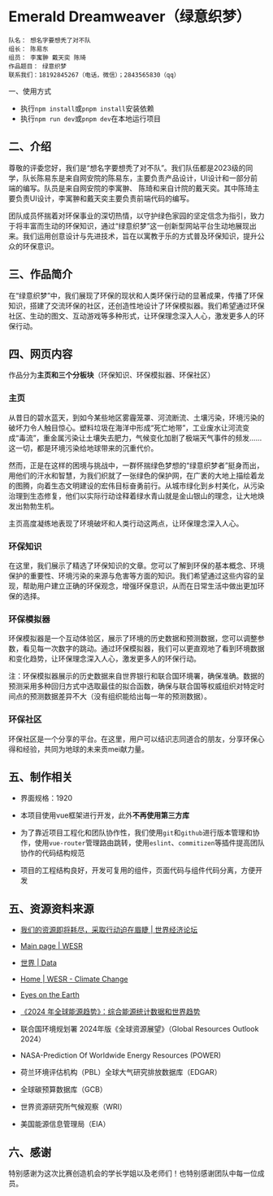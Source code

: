 # Emerald Dreamweaver（绿意织梦）

    队名： 想名字要想秃了对不队
    组长： 陈易东
    组员： 李寓翀 戴天奕 陈琦
    作品题目： 绿意织梦
    联系我们：18192845267（电话，微信）；2843565830（qq）

一、使用方式

* 执行`npm install`或`pnpm install`安装依赖
* 执行`npm run dev`或`pnpm dev`在本地运行项目

## 二、介绍

尊敬的评委您好，我们是“想名字要想秃了对不队”。我们队伍都是2023级的同学，队长陈易东是来自网安院的陈易东，主要负责产品设计，UI设计和一部分前端的编写。队员是来自网安院的李寓翀、 陈琦和来自计院的戴天奕。其中陈琦主要负责UI设计，李寓翀和戴天奕主要负责前端代码的编写。

团队成员怀揣着对环保事业的深切热情，以守护绿色家园的坚定信念为指引，致力于将丰富而生动的环保知识，通过“绿意织梦”这一创新型网站平台生动地展现出来。我们运用创意设计与先进技术，旨在以寓教于乐的方式普及环保知识，提升公众的环保意识。

## 三、作品简介

在“绿意织梦”中，我们展现了环保的现状和人类环保行动的显著成果，传播了环保知识，搭建了交流环保的社区，还创造性地设计了环保模拟器。我们希望通过环保社区、生动的图文、互动游戏等多种形式，让环保理念深入人心，激发更多人的环保行动。

## 四、网页内容

作品分为**主页和三个分板块**（环保知识、环保模拟器、环保社区）

### 主页

从昔日的碧水蓝天，到如今某些地区雾霾笼罩、河流断流、土壤污染，环境污染的破坏力令人触目惊心。塑料垃圾在海洋中形成“死亡地带”，工业废水让河流变成“毒流”，重金属污染让土壤失去肥力，气候变化加剧了极端天气事件的频发……这一切，都是环境污染给地球带来的沉重代价。

然而，正是在这样的困境与挑战中，一群怀揣绿色梦想的“绿意织梦者”挺身而出，用他们的汗水和智慧，为我们织就了一张绿色的保护网，在广袤的大地上描绘着龙的图腾，向着生态文明建设的宏伟目标奋勇前行。从城市绿化到乡村美化，从污染治理到生态修复，他们以实际行动诠释着绿水青山就是金山银山的理念，让大地焕发出勃勃生机。

主页高度凝练地表现了环境破坏和人类行动这两点，让环保理念深入人心。

### 环保知识

在这里，我们展示了精选了环保知识的文章。您可以了解到环保的基本概念、环境保护的重要性、环境污染的来源与危害等方面的知识。我们希望通过这些内容的呈现，帮助用户建立正确的环保观念，增强环保意识，从而在日常生活中做出更加环保的选择。

### 环保模拟器

环保模拟器是一个互动体验区，展示了环境的历史数据和预测数据，您可以调整参数，看见每一次数字的跳动。通过环保模拟器，我们可以更直观地了看到环境数据和变化趋势，让环保理念深入人心，激发更多人的环保行动。

注：环保模拟器展示的历史数据来自世界银行和联合国环境署，确保准确。数据的预测采用多种回归方式中选取最佳的拟合函数，确保与联合国等权威组织对特定时间点的预测数据差异不大（没有组织能给出每一年的预测数据）。

### 环保社区

环保社区是一个分享的平台。在这里，用户可以结识志同道合的朋友，分享环保心得和经验，共同为地球的未来贡mei献力量。

## 五、制作相关

* 界面规格：1920

* 本项目使用vue框架进行开发，此外**不再使用第三方库**

* 为了靠近项目工程化和团队协作性，我们使用`git`和`github`进行版本管理和协作，使用`vue-router`管理路由跳转，使用`eslint`、`commitizen`等插件提高团队协作的代码结构规范

* 项目的工程结构良好，开发可复用的组件，页面代码与组件代码分离，方便开发

## 五、资源资料来源

* [我们的资源即将耗尽，采取行动迫在眉睫 | 世界经济论坛](https://cn.weforum.org/agenda/2024/05/https-www-weforum-org-agenda-2024-03-sustainable-resource-consumption-urgent-un-cn/)

* [Main page | WESR](https://wesr.unep.org/)

* [世界 | Data](https://data.worldbank.org.cn/region/%E4%B8%96%E7%95%8C)

* [Home | WESR - Climate Change](https://wesr.unep.org/climate/)

* [Eyes on the Earth](https://eyes.nasa.gov/apps/earth/#/)

* [《2024 年全球能源趋势》：综合能源统计数据和世界趋势](https://www.enerdata.net.cn/publications/reports-presentations/world-energy-trends.html)

* 联合国环境规划署 2024年版《全球资源展望》（Global Resources Outlook 2024）

* NASA-Prediction Of Worldwide Energy Resources (POWER)

* 荷兰环境评估机构（PBL）全球大气研究排放数据库（EDGAR）

* 全球碳预算数据库（GCB）

* 世界资源研究所气候观察（WRI）

* 美国能源信息管理局（EIA）

## 六、感谢

​ 特别感谢为这次比赛创造机会的学长学姐以及老师们！也特别感谢团队中每一位成员。

